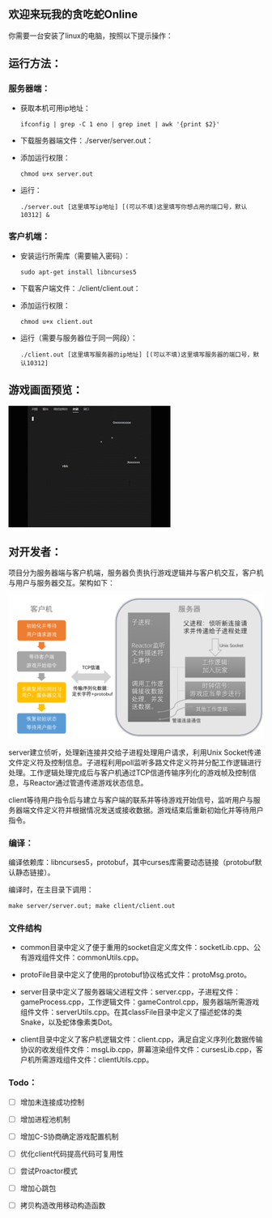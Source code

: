 ## 欢迎来玩我的贪吃蛇Online

你需要一台安装了linux的电脑，按照以下提示操作：



## 运行方法：

### 服务器端：

- 获取本机可用ip地址：

  ```shell
  ifconfig | grep -C 1 eno | grep inet | awk '{print $2}'	
  ```

- 下载服务器端文件：./server/server.out：

- 添加运行权限：

  ```shell
  chmod u+x server.out
  ```

- 运行：

  ```shell
  ./server.out [这里填写ip地址] [(可以不填)这里填写你想占用的端口号，默认10312] &
  ```

### 客户机端：

- 安装运行所需库（需要输入密码）：

  ```shell
  sudo apt-get install libncurses5
  ```

- 下载客户端文件：./client/client.out：

- 添加运行权限：

  ```shell
  chmod u+x client.out
  ```

- 运行（需要与服务器位于同一网段）：

  ```shell
  ./client.out [这里填写服务器的ip地址] [(可以不填)这里填写服务器的端口号，默认10312]
  ```



## 游戏画面预览：

![demo](source/demo.gif)



## 对开发者：

项目分为服务器端与客户机端，服务器负责执行游戏逻辑并与客户机交互，客户机与用户与服务器交互。架构如下：

![Arch](source/Arch.png)

server建立侦听，处理新连接并交给子进程处理用户请求，利用Unix Socket传递文件定义符及控制信息。子进程利用poll监听多路文件定义符并分配工作逻辑进行处理。工作逻辑处理完成后与客户机通过TCP信道传输序列化的游戏帧及控制信息，与Reactor通过管道传递游戏状态信息。

client等待用户指令后与建立与客户端的联系并等待游戏开始信号，监听用户与服务器端文件定义符并根据情况发送或接收数据。游戏结束后重新初始化并等待用户指令。



### 编译：

编译依赖库：libncurses5，protobuf，其中curses库需要动态链接（protobuf默认静态链接）。

编译时，在主目录下调用：

```makefile
make server/server.out; make client/client.out
```



### 文件结构

- common目录中定义了便于重用的socket自定义库文件：socketLib.cpp、公有游戏组件文件：commonUtils.cpp。

- protoFile目录中定义了使用的protobuf协议格式文件：protoMsg.proto。


- server目录中定义了服务器端父进程文件：server.cpp，子进程文件：gameProcess.cpp，工作逻辑文件：gameControl.cpp，服务器端所需游戏组件文件：serverUtils.cpp。在其classFile目录中定义了描述蛇体的类Snake，以及蛇体像素类Dot。


- client目录中定义了客户机逻辑文件：client.cpp，满足自定义序列化数据传输协议的收发组件文件：msgLib.cpp，屏幕渲染组件文件：cursesLib.cpp，客户机所需游戏组件文件：clientUtils.cpp。


### Todo：

- [ ] 增加未连接成功控制
- [ ] 增加进程池机制
- [ ] 增加C-S协商确定游戏配置机制
- [ ] 优化client代码提高代码可复用性
- [ ] 尝试Proactor模式
- [ ] 增加心跳包
- [ ] 拷贝构造改用移动构造函数




